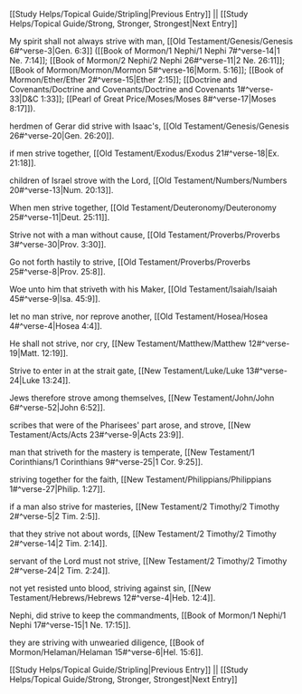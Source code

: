 [[Study Helps/Topical Guide/Stripling|Previous Entry]]  ||  [[Study Helps/Topical Guide/Strong, Stronger, Strongest|Next Entry]]

 My spirit shall not always strive with man, [[Old Testament/Genesis/Genesis 6#^verse-3|Gen. 6:3]] ([[Book of Mormon/1 Nephi/1 Nephi 7#^verse-14|1 Ne. 7:14]]; [[Book of Mormon/2 Nephi/2 Nephi 26#^verse-11|2 Ne. 26:11]]; [[Book of Mormon/Mormon/Mormon 5#^verse-16|Morm. 5:16]]; [[Book of Mormon/Ether/Ether 2#^verse-15|Ether 2:15]]; [[Doctrine and Covenants/Doctrine and Covenants/Doctrine and Covenants 1#^verse-33|D&C 1:33]]; [[Pearl of Great Price/Moses/Moses 8#^verse-17|Moses 8:17]]).

 herdmen of Gerar did strive with Isaac's, [[Old Testament/Genesis/Genesis 26#^verse-20|Gen. 26:20]].

 if men strive together, [[Old Testament/Exodus/Exodus 21#^verse-18|Ex. 21:18]].

 children of Israel strove with the Lord, [[Old Testament/Numbers/Numbers 20#^verse-13|Num. 20:13]].

 When men strive together, [[Old Testament/Deuteronomy/Deuteronomy 25#^verse-11|Deut. 25:11]].

 Strive not with a man without cause, [[Old Testament/Proverbs/Proverbs 3#^verse-30|Prov. 3:30]].

 Go not forth hastily to strive, [[Old Testament/Proverbs/Proverbs 25#^verse-8|Prov. 25:8]].

 Woe unto him that striveth with his Maker, [[Old Testament/Isaiah/Isaiah 45#^verse-9|Isa. 45:9]].

 let no man strive, nor reprove another, [[Old Testament/Hosea/Hosea 4#^verse-4|Hosea 4:4]].

 He shall not strive, nor cry, [[New Testament/Matthew/Matthew 12#^verse-19|Matt. 12:19]].

 Strive to enter in at the strait gate, [[New Testament/Luke/Luke 13#^verse-24|Luke 13:24]].

 Jews therefore strove among themselves, [[New Testament/John/John 6#^verse-52|John 6:52]].

 scribes that were of the Pharisees' part arose, and strove, [[New Testament/Acts/Acts 23#^verse-9|Acts 23:9]].

 man that striveth for the mastery is temperate, [[New Testament/1 Corinthians/1 Corinthians 9#^verse-25|1 Cor. 9:25]].

 striving together for the faith, [[New Testament/Philippians/Philippians 1#^verse-27|Philip. 1:27]].

 if a man also strive for masteries, [[New Testament/2 Timothy/2 Timothy 2#^verse-5|2 Tim. 2:5]].

 that they strive not about words, [[New Testament/2 Timothy/2 Timothy 2#^verse-14|2 Tim. 2:14]].

 servant of the Lord must not strive, [[New Testament/2 Timothy/2 Timothy 2#^verse-24|2 Tim. 2:24]].

 not yet resisted unto blood, striving against sin, [[New Testament/Hebrews/Hebrews 12#^verse-4|Heb. 12:4]].

 Nephi, did strive to keep the commandments, [[Book of Mormon/1 Nephi/1 Nephi 17#^verse-15|1 Ne. 17:15]].

 they are striving with unwearied diligence, [[Book of Mormon/Helaman/Helaman 15#^verse-6|Hel. 15:6]].

[[Study Helps/Topical Guide/Stripling|Previous Entry]]  ||  [[Study Helps/Topical Guide/Strong, Stronger, Strongest|Next Entry]]